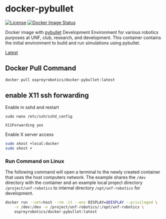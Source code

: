 # docker-pybullet
[![License](https://img.shields.io/badge/License-Apache_2.0-blue.svg?style=plastic)](https://github.com/UNF-Robotics/docker-pybullet/blob/master/LICENSE.txt)
[![Docker Image Status](https://github.com/UNF-Robotics/docker-pybullet/actions/workflows/main.yml/badge.svg/)](https://github.com/UNF-Robotics/docker-pybullet/actions)

Docker image with [pybullet](https://github.com/bulletphysics/bullet3)
Development Environment for various robotics purposes at UNF, club,
research, and development. This container contains the initial
environment to build and run simulations using pybullet.

[Latest](https://hub.docker.com/r/ospreyrobotics/docker-pybullet/tags)

## Docker Pull Command
```bash
docker pull ospreyrobotics/docker-pybullet:latest
```

## enable X11 ssh forwarding
Enable in sshd and restart
```
sudo nano /etc/ssh/sshd_config

X11Forwarding yes
```

Enable X server access
```bash
sudo xhost +local:docker
sudo xhost +
```

### Run Command on Linux
The following command will open a terminal to the newly created
container that uses the host computers network. The example shares
the `/dev` directory with the container and an example local project
directory `/project/unf-robotics` to internal directory
`/opt/unf-robotics` for development.
```bash
docker run --net=host --rm -it --env DISPLAY=$DISPLAY --privileged \
    -v /dev:/dev -v /project/unf-robotics/:/opt/unf-robotics \
    ospreyrobotics/docker-pybullet:latest
```

